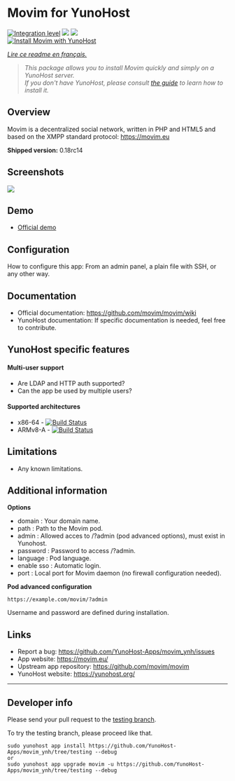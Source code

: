 # Movim for YunoHost

[![Integration level](https://dash.yunohost.org/integration/movim.svg)](https://dash.yunohost.org/appci/app/movim) ![](https://ci-apps.yunohost.org/ci/badges/movim.status.svg) ![](https://ci-apps.yunohost.org/ci/badges/movim.maintain.svg)  
[![Install Movim with YunoHost](https://install-app.yunohost.org/install-with-yunohost.png)](https://install-app.yunohost.org/?app=movim)

*[Lire ce readme en français.](./README_fr.md)*

> *This package allows you to install Movim quickly and simply on a YunoHost server.  
If you don't have YunoHost, please consult [the guide](https://yunohost.org/#/install) to learn how to install it.*

## Overview
Movim is a decentralized social network, written in PHP and HTML5 and based on the XMPP standard protocol: https://movim.eu

**Shipped version:** 0.18rc14

## Screenshots

![](https://camo.githubusercontent.com/1392d5eb8cd2824d7eb121424392e82f9393a5ad/68747470733a2f2f6d6f76696d2e65752f696d672f686f6d652e706e67)

## Demo

* [Official demo](https://nl.movim.eu/?login)

## Configuration

How to configure this app: From an admin panel, a plain file with SSH, or any other way.

## Documentation

 * Official documentation: https://github.com/movim/movim/wiki
 * YunoHost documentation: If specific documentation is needed, feel free to contribute.

## YunoHost specific features

#### Multi-user support

* Are LDAP and HTTP auth supported?
* Can the app be used by multiple users?

#### Supported architectures

* x86-64 - [![Build Status](https://ci-apps.yunohost.org/ci/logs/movim%20%28Apps%29.svg)](https://ci-apps.yunohost.org/ci/apps/movim/)
* ARMv8-A - [![Build Status](https://ci-apps-arm.yunohost.org/ci/logs/movim%20%28Apps%29.svg)](https://ci-apps-arm.yunohost.org/ci/apps/movim/)

## Limitations

* Any known limitations.

## Additional information

**Options**

* domain : Your domain name.
* path : Path to the Movim pod.
* admin : Allowed acces to /?admin (pod advanced options), must exist in Yunohost.
* password : Password to access /?admin.
* language : Pod language.
* enable sso : Automatic login.
* port : Local port for Movim daemon (no firewall configuration needed).

**Pod advanced configuration**

    https://example.com/movim/?admin

Username and password are defined during installation.

## Links

 * Report a bug: https://github.com/YunoHost-Apps/movim_ynh/issues
 * App website: https://movim.eu/
 * Upstream app repository: https://github.com/movim/movim
 * YunoHost website: https://yunohost.org/

---

## Developer info

Please send your pull request to the [testing branch](https://github.com/YunoHost-Apps/movim_ynh/tree/testing).

To try the testing branch, please proceed like that.
```
sudo yunohost app install https://github.com/YunoHost-Apps/movim_ynh/tree/testing --debug
or
sudo yunohost app upgrade movim -u https://github.com/YunoHost-Apps/movim_ynh/tree/testing --debug
```
